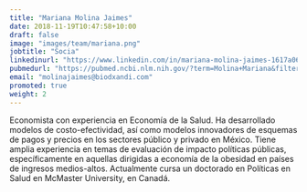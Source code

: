 ```yaml
---
title: "Mariana Molina Jaimes"
date: 2018-11-19T10:47:58+10:00
draft: false
image: "images/team/mariana.png"
jobtitle: "Socia"
linkedinurl: "https://www.linkedin.com/in/mariana-molina-jaimes-1617a067/"
pubmedurl: "https://pubmed.ncbi.nlm.nih.gov/?term=Molina+Mariana&filter=datesearch.y_10"
email: "molinajaimes@biodxandi.com"
promoted: true
weight: 2
---
```


Economista con experiencia en Economía de la Salud.  Ha desarrollado modelos de costo-efectividad, así como modelos innovadores de esquemas de pagos y precios en los sectores público y privado en México. Tiene amplia experiencia en temas de evaluación de impacto políticas públicas, específicamente en aquellas dirigidas a economía de la obesidad en países de ingresos medios-altos.
Actualmente cursa un doctorado en Políticas en Salud en McMaster University, en Canadá. 
